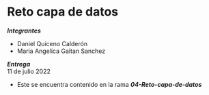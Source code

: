 # Reto capa de datos
***Integrantes***<br> 
- Daniel Quiceno Calderón<br> 
- Maria Angelica  Gaitan Sanchez<br> 

***Entrega***<br> 
11 de julio 2022
- Este se encuentra contenido en la rama ***04-Reto-capa-de-datos***<br/>


